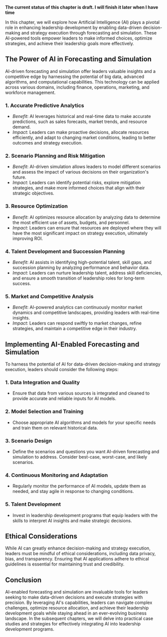 **The current status of this chapter is draft. I will finish it later when I have time**

In this chapter, we will explore how Artificial Intelligence (AI) plays a pivotal role in enhancing leadership development by enabling data-driven decision-making and strategy execution through forecasting and simulation. These AI-powered tools empower leaders to make informed choices, optimize strategies, and achieve their leadership goals more effectively.

The Power of AI in Forecasting and Simulation
---------------------------------------------

AI-driven forecasting and simulation offer leaders valuable insights and a competitive edge by harnessing the potential of big data, advanced algorithms, and computational capabilities. This technology can be applied across various domains, including finance, operations, marketing, and workforce management.

### **1. Accurate Predictive Analytics**

* *Benefit*: AI leverages historical and real-time data to make accurate predictions, such as sales forecasts, market trends, and resource demand.
* *Impact*: Leaders can make proactive decisions, allocate resources efficiently, and adapt to changing market conditions, leading to better outcomes and strategy execution.

### **2. Scenario Planning and Risk Mitigation**

* *Benefit*: AI-driven simulation allows leaders to model different scenarios and assess the impact of various decisions on their organization's future.
* *Impact*: Leaders can identify potential risks, explore mitigation strategies, and make more informed choices that align with their strategic objectives.

### **3. Resource Optimization**

* *Benefit*: AI optimizes resource allocation by analyzing data to determine the most efficient use of assets, budgets, and personnel.
* *Impact*: Leaders can ensure that resources are deployed where they will have the most significant impact on strategy execution, ultimately improving ROI.

### **4. Talent Development and Succession Planning**

* *Benefit*: AI assists in identifying high-potential talent, skill gaps, and succession planning by analyzing performance and behavior data.
* *Impact*: Leaders can nurture leadership talent, address skill deficiencies, and ensure a smooth transition of leadership roles for long-term success.

### **5. Market and Competitive Analysis**

* *Benefit*: AI-powered analytics can continuously monitor market dynamics and competitive landscapes, providing leaders with real-time insights.
* *Impact*: Leaders can respond swiftly to market changes, refine strategies, and maintain a competitive edge in their industry.

Implementing AI-Enabled Forecasting and Simulation
--------------------------------------------------

To harness the potential of AI for data-driven decision-making and strategy execution, leaders should consider the following steps:

### **1. Data Integration and Quality**

* Ensure that data from various sources is integrated and cleaned to provide accurate and reliable inputs for AI models.

### **2. Model Selection and Training**

* Choose appropriate AI algorithms and models for your specific needs and train them on relevant historical data.

### **3. Scenario Design**

* Define the scenarios and questions you want AI-driven forecasting and simulation to address. Consider best-case, worst-case, and likely scenarios.

### **4. Continuous Monitoring and Adaptation**

* Regularly monitor the performance of AI models, update them as needed, and stay agile in response to changing conditions.

### **5. Talent Development**

* Invest in leadership development programs that equip leaders with the skills to interpret AI insights and make strategic decisions.

Ethical Considerations
----------------------

While AI can greatly enhance decision-making and strategy execution, leaders must be mindful of ethical considerations, including data privacy, bias, and transparency. Ensuring that AI applications adhere to ethical guidelines is essential for maintaining trust and credibility.

Conclusion
----------

AI-enabled forecasting and simulation are invaluable tools for leaders seeking to make data-driven decisions and execute strategies with precision. By leveraging AI's capabilities, leaders can navigate complex challenges, optimize resource allocation, and achieve their leadership development goals while staying ahead in an ever-evolving business landscape. In the subsequent chapters, we will delve into practical case studies and strategies for effectively integrating AI into leadership development programs.
